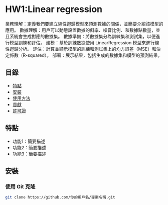 # HW1:Linear regression

業務理解：定義我們要建立線性迴歸模型來預測數據的關係，並簡要介紹該模型的應用。
數據理解：用戶可以動態設置數據的斜率、噪音比例、和數據點數量，並且系統會生成對應的數據集。
數據準備：將數據集分為訓練集和測試集，以便進行模型訓練和評估。
建模：基於訓練數據使用 LinearRegression 模型來進行線性迴歸分析。
評估：計算並顯示模型的訓練和測試集上的均方誤差（MSE）和決定係數（R-squared）。
部署：展示結果，包括生成的數據集和模型的預測結果。

## 目錄

- [特點](#特點)
- [安裝](#安裝)
- [使用方法](#使用方法)
- [貢獻](#貢獻)
- [許可證](#許可證)

## 特點

- 功能1：簡要描述
- 功能2：簡要描述
- 功能3：簡要描述

## 安裝

### 使用 Git 克隆

```bash
git clone https://github.com/你的用戶名/專案名稱.git
